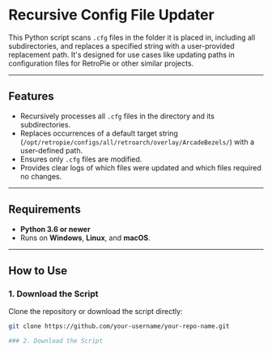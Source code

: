 # Recursive Config File Updater

This Python script scans `.cfg` files in the folder it is placed in, including all subdirectories, and replaces a specified string with a user-provided replacement path. It's designed for use cases like updating paths in configuration files for RetroPie or other similar projects.

---

## Features

- Recursively processes all `.cfg` files in the directory and its subdirectories.
- Replaces occurrences of a default target string (`/opt/retropie/configs/all/retroarch/overlay/ArcadeBezels/`) with a user-defined path.
- Ensures only `.cfg` files are modified.
- Provides clear logs of which files were updated and which files required no changes.

---

## Requirements

- **Python 3.6 or newer**
- Runs on **Windows**, **Linux**, and **macOS**.

---

## How to Use

### 1. Download the Script
Clone the repository or download the script directly:

```bash
git clone https://github.com/your-username/your-repo-name.git

### 2. Download the Script
